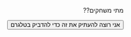 <p dir="rtl" id="koteret_sgg">מתי משחקים??</p>
<p dir="rtl" id="sfira_leahor"></p>
<button onclick="copySfiraLeahor()" style="float: right;">אני רוצה להעתיק את זה כדי להדביק בטלגרם</button>


<script>
// Set the date we're counting down to
var countDownDate = new Date("Oct 17, 2020 20:00:00").getTime();

// Update the count down every 1 second
var x = setInterval(function() {

  // Get today's date and time
  var now = new Date().getTime();

  // Find the distance between now and the count down date
  var distance = countDownDate - now;

  // Time calculations for days, hours, minutes and seconds
  var days = Math.floor(distance / (1000 * 60 * 60 * 24));
  var hours = Math.floor((distance % (1000 * 60 * 60 * 24)) / (1000 * 60 * 60));
  var minutes = Math.floor((distance % (1000 * 60 * 60)) / (1000 * 60));
  var seconds = Math.floor((distance % (1000 * 60)) / 1000);

  // Display the result in the element with id="sfira_leahor"
  var sfira = "עוד " + days + " ימים, " + hours + " שעות, " + minutes + " דקות ו" + seconds + " שניות, אבל מי סופר? ";
  document.getElementById("sfira_leahor").innerHTML = sfira.replace("2 ימים", "יומיים").replace("2 שעות", "שעתיים").replace("1 ימים", "יום").replace("1 שעות", "שעה");

  // If the count down is finished, write some text
  if (distance < 0) {
    clearInterval(x);
    document.getElementById("sfira_leahor").innerHTML = "אללה משחקים";
  }
}, 1000);

function copyTextToClipboard(text) {
  var textArea = document.createElement("textarea");

  //
  // *** This styling is an extra step which is likely not required. ***
  //
  // Why is it here? To ensure:
  // 1. the element is able to have focus and selection.
  // 2. if element was to flash render it has minimal visual impact.
  // 3. less flakyness with selection and copying which **might** occur if
  //    the textarea element is not visible.
  //
  // The likelihood is the element won't even render, not even a
  // flash, so some of these are just precautions. However in
  // Internet Explorer the element is visible whilst the popup
  // box asking the user for permission for the web page to
  // copy to the clipboard.
  //

  // Place in top-left corner of screen regardless of scroll position.
  textArea.style.position = 'fixed';
  textArea.style.top = 0;
  textArea.style.left = 0;

  // Ensure it has a small width and height. Setting to 1px / 1em
  // doesn't work as this gives a negative w/h on some browsers.
  textArea.style.width = '2em';
  textArea.style.height = '2em';

  // We don't need padding, reducing the size if it does flash render.
  textArea.style.padding = 0;

  // Clean up any borders.
  textArea.style.border = 'none';
  textArea.style.outline = 'none';
  textArea.style.boxShadow = 'none';

  // Avoid flash of white box if rendered for any reason.
  textArea.style.background = 'transparent';


  textArea.value = text;

  document.body.appendChild(textArea);
  textArea.focus();
  textArea.select();

  try {
    var successful = document.execCommand('copy');
    var msg = successful ? 'successful' : 'unsuccessful';
    console.log('Copying text command was ' + msg);
  } catch (err) {
    console.log('Oops, unable to copy');
  }

  document.body.removeChild(textArea);
}

function copySfiraLeahor() {
  /* Get the text field */
  var copyText = document.getElementById("sfira_leahor");

  copyTextToClipboard(copyText.innerHTML);
}
</script>